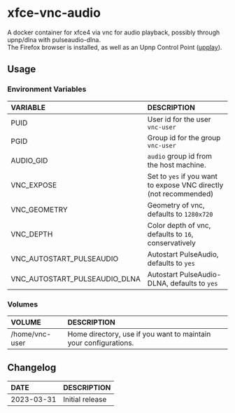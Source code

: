 # xfce-vnc-audio

A docker container for xfce4 via vnc for audio playback, possibly through upnp/dlna with pulseaudio-dlna.  
The Firefox browser is installed, as well as an Upnp Control Point ([upplay](https://www.lesbonscomptes.com/upplay/index.html)).  

## Usage

### Environment Variables

VARIABLE|DESCRIPTION
:---|:---
PUID|User id for the user `vnc-user`
PGID|Group id for the group `vnc-user`
AUDIO_GID|`audio` group id from the host machine.
VNC_EXPOSE|Set to `yes` if you want to expose VNC directly (not recommended)
VNC_GEOMETRY|Geometry of vnc, defaults to `1280x720`
VNC_DEPTH|Color depth of vnc, defaults to `16`, conservatively
VNC_AUTOSTART_PULSEAUDIO|Autostart PulseAudio, defaults to `yes`
VNC_AUTOSTART_PULSEAUDIO_DLNA|Autostart PulseAudio-DLNA, defaults to `yes`

### Volumes

VOLUME|DESCRIPTION
:---|:---
/home/vnc-user|Home directory, use if you want to maintain your configurations.

## Changelog

DATE|DESCRIPTION
:---|:---
2023-03-31|Initial release